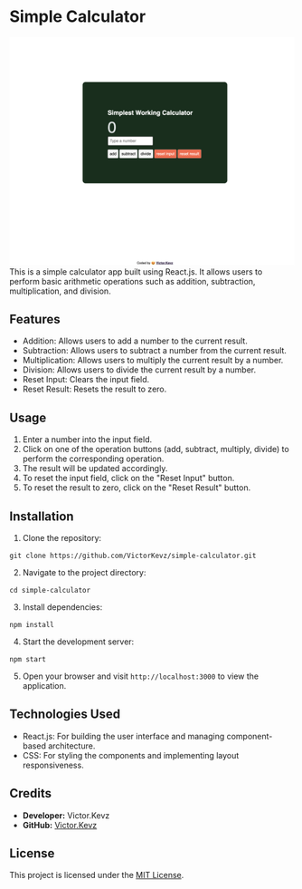 # Simple Calculator
![alt text](image.png)
This is a simple calculator app built using React.js. It allows users to perform basic arithmetic operations such as addition, subtraction, multiplication, and division.

## Features

- Addition: Allows users to add a number to the current result.
- Subtraction: Allows users to subtract a number from the current result.
- Multiplication: Allows users to multiply the current result by a number.
- Division: Allows users to divide the current result by a number.
- Reset Input: Clears the input field.
- Reset Result: Resets the result to zero.

## Usage

1. Enter a number into the input field.
2. Click on one of the operation buttons (add, subtract, multiply, divide) to perform the corresponding operation.
3. The result will be updated accordingly.
4. To reset the input field, click on the "Reset Input" button.
5. To reset the result to zero, click on the "Reset Result" button.

## Installation

1. Clone the repository:

```
git clone https://github.com/VictorKevz/simple-calculator.git
```

2. Navigate to the project directory:

```
cd simple-calculator
```

3. Install dependencies:

```
npm install
```

4. Start the development server:

```
npm start
```

5. Open your browser and visit `http://localhost:3000` to view the application.

## Technologies Used

- React.js: For building the user interface and managing component-based architecture.
- CSS: For styling the components and implementing layout responsiveness.

## Credits

- **Developer:** Victor.Kevz
- **GitHub:** [Victor.Kevz](https://github.com/VictorKevz)

## License

This project is licensed under the [MIT License](https://opensource.org/licenses/MIT).